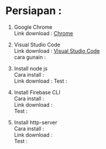# Persiapan :
1. Google Chrome  
Link download   : [Chrome](https://support.google.com/chrome/answer/95346?co=GENIE.Platform%3DDesktop&hl=en)  

2. Visual Studio Code  
Link download   : [Visual Studio Code](http://github.com)  
cara gunain     :

3. Install node js  
Cara install    :  
Link download   : 
Test            : 

4. Install Firebase CLI  
Cara install    :  
Link download   :  
Test            :   

5. Install http-server  
Cara install    :  
Link download   :  
Test            :   

